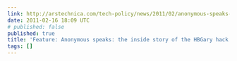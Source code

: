 ```yaml
---
link: http://arstechnica.com/tech-policy/news/2011/02/anonymous-speaks-the-inside-story-of-the-hbgary-hack.ars?utm_source=rss&utm_medium=rss&utm_campaign=rss
date: 2011-02-16 18:09 UTC
# published: false
published: true
title: 'Feature: Anonymous speaks: the inside story of the HBGary hack'
tags: []
---
```



